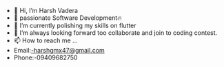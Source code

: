 - 👋 Hi, I’m Harsh Vadera
- 👀 passionate Software Development🔥
- 🌱 I’m currently polishing my skills on flutter  
- 💞️ I’m always looking forward  too collaborate and join to coding contest.
- 📫 How to reach me ...
- Email:-harshgmx47@gmail.com 
- Phone:-09409682750

<!---
harshgmx47/harshgmx47 is a ✨ special ✨ repository because its `README.md` (this file) appears on your GitHub profile.
You can click the Preview link to take a look at your changes.
--->
